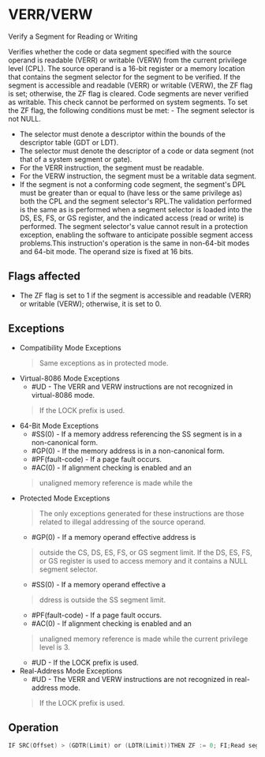 # VERR/VERW

Verify a Segment for Reading or Writing

Verifies whether the code or data segment specified with the source operand is readable (VERR) or writable (VERW) from the current privilege level (CPL).
The source operand is a 16-bit register or a memory location that contains the segment selector for the segment to be verified.
If the segment is accessible and readable (VERR) or writable (VERW), the ZF flag is set; otherwise, the ZF flag is cleared.
Code segments are never verified as writable.
This check cannot be performed on system segments.
To set the ZF flag, the following conditions must be met: - The segment selector is not NULL.
- The selector must denote a descriptor within the bounds of the descriptor table (GDT or LDT).
- The selector must denote the descriptor of a code or data segment (not that of a system segment or gate).
- For the VERR instruction, the segment must be readable.
- For the VERW instruction, the segment must be a writable data segment.
- If the segment is not a conforming code segment, the segment's DPL must be greater than or equal to (have less or the same privilege as) both the CPL and the segment selector's RPL.The validation performed is the same as is performed when a segment selector is loaded into the DS, ES, FS, or GS register, and the indicated access (read or write) is performed.
The segment selector's value cannot result in a protection exception, enabling the software to anticipate possible segment access problems.This instruction's operation is the same in non-64-bit modes and 64-bit mode.
The operand size is fixed at 16 bits.

## Flags affected

- The ZF flag is set to 1 if the segment is accessible and readable (VERR) or writable (VERW); otherwise, it is set to 0.

## Exceptions

- Compatibility Mode Exceptions
  > Same exceptions as in protected mode.
- Virtual-8086 Mode Exceptions
  - #UD - The VERR and VERW instructions are not recognized in virtual-8086 mode.
  > If the LOCK prefix is used.
- 64-Bit Mode Exceptions
  - #SS(0) - If a memory address referencing the SS segment is in a non-canonical form.
  - #GP(0) - If the memory address is in a non-canonical form.
  - #PF(fault-code) - If a page fault occurs.
  - #AC(0) - If alignment checking is enabled and an
  > unaligned memory reference is made while the 
- Protected Mode Exceptions
  > The only exceptions generated for these instructions are 
  > those related to illegal addressing of the source operand.
  - #GP(0) - If a memory operand effective address is
  > outside the CS, DS, ES, FS, or GS segment limit.
  > If the DS, ES, FS, or GS register is used to access memory and it contains a NULL segment 
  > selector.
  - #SS(0) - If a memory operand effective a
  > ddress is outside the SS segment limit.
  - #PF(fault-code) - If a page fault occurs.
  - #AC(0) - If alignment checking is enabled and an
  > unaligned memory reference is made while the 
  > current privilege level is 3.
  - #UD - If the LOCK prefix is used.
- Real-Address Mode Exceptions
  - #UD - The VERR and VERW instructions are not recognized in real-address mode.
  > If the LOCK prefix is used.

## Operation

```C
IF SRC(Offset) > (GDTR(Limit) or (LDTR(Limit))THEN ZF := 0; FI;Read segment descriptor;= IF SegmentDescriptor(DescriptorType) 0 (* System segment *)or (SegmentDescriptor(Type)  conforming code segment) and (CPL > DPL) or (RPL > DPL)THENZF := 0;ELSE= IF ((Instruction VERR) and (Segment readable))= or ((Instruction VERW) and (Segment writable))THEN ZF := 1;FI;FI;
```
